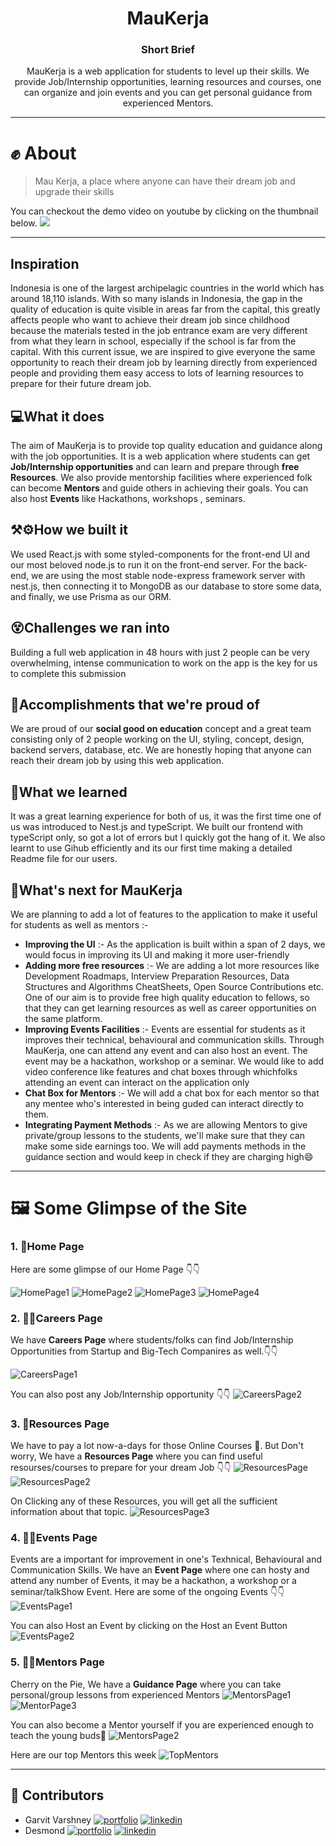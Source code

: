 <h1 align="center"> MauKerja </h1>

<h3 align="center"> Short Brief </h3>

<p align="center">
MauKerja is a web application for students to level up their skills. We provide Job/Internship opportunities, learning resources and courses, one can organize and join events and you can get personal guidance from experienced Mentors.
 </p>

---

# ✊ About

> Mau Kerja, a place where anyone can have their dream job and upgrade their skills

You can checkout the demo video on youtube by clicking on the thumbnail below.
<a href="/">
<img src="https://user-images.githubusercontent.com/89806031/187057843-e67a1898-aabb-444d-8ade-bc9b7759cee1.png" >  
</a>

---

## Inspiration

Indonesia is one of the largest archipelagic countries in the world which has around 18,110 islands. With so many islands in Indonesia, the gap in the quality of education is quite visible in areas far from the capital, this greatly affects people who want to achieve their dream job since childhood because the materials tested in the job entrance exam are very different from what they learn in school, especially if the school is far from the capital. With this current issue, we are inspired to give everyone the same opportunity to reach their dream job by learning directly from experienced people and providing them easy access to lots of learning resources to prepare for their future dream job.

## 💻What it does

The aim of MauKerja is to provide top quality education and guidance along with the job opportunities. It is a web application where students can get **Job/Internship opportunities** and can learn and prepare through **free Resources**. We also provide mentorship facilities where experienced folk can become **Mentors** and guide others in achieving their goals. You can also host **Events** like Hackathons, workshops , seminars.

## ⚒⚙How we built it

We used React.js with some styled-components for the front-end UI and our most beloved node.js to run it on the front-end server. For the back-end, we are using the most stable node-express framework server with nest.js, then connecting it to MongoDB as our database to store some data, and finally, we use Prisma as our ORM.

## 😵Challenges we ran into

Building a full web application in 48 hours with just 2 people can be very overwhelming, intense communication to work on the app is the key for us to complete this submission

## 🥇Accomplishments that we're proud of

We are proud of our **social good on education** concept and a great team consisting only of 2 people working on the UI, styling, concept, design, backend servers, database, etc. We are honestly hoping that anyone can reach their dream job by using this web application.

## 📖What we learned 

It was a great learning experience for both of us, it was the first time one of us was introduced to Nest.js and typeScript. We built our frontend with typeScript only, so got a lot of errors but I quickly got the hang of it. We also learnt to use Gihub efficiently and its our first time making a detailed Readme file for our users.

## 🚀What's next for MauKerja

We are planning to add a lot of features to the application to make it useful for students as well as mentors :-

- **Improving the UI** :- As the application is built within a span of 2 days, we would focus in improving its UI and making it more user-friendly
- **Adding more free resources** :- We are adding a lot more resources like Development Roadmaps, Interview Preparation Resources, Data Structures and Algorithms CheatSheets, Open Source Contributions etc. One of our aim is to provide free high quality education to fellows, so that they can get learning resources as well as career opportunities on the same platform.
- **Improving Events Facilities** :- Events are essential for students as it improves their technical, behavioural and communication skills. Through MauKerja, one can attend any event and can also host an event. The event may be a hackathon, workshop or a seminar. We would like to add video conference like features and chat boxes through whichfolks attending an event can interact on the application only
- **Chat Box for Mentors** :- We will add a chat box for each mentor so that any mentee who's interested in being guded can interact directly to them.
- **Integrating Payment Methods** :- As we are allowing Mentors to give private/group lessons to the students, we'll make sure that they can make some side earnings too. We will add payments methods in the guidance section and would keep in check if they are charging high😄

---

# 🖼️ Some Glimpse of the Site

### 1. 🏡Home Page

Here are some glimpse of our Home Page 👇👇

![HomePage1](https://user-images.githubusercontent.com/89806031/187057890-949c28ed-44a0-47b1-92e5-db3d2733c648.png)
![HomePage2](https://user-images.githubusercontent.com/89806031/187057920-bfc2aa56-43b2-4c64-be36-6263c41cf2eb.png)
![HomePage3](https://user-images.githubusercontent.com/89806031/187057951-f964a56b-b037-47c5-be2a-97b53b20f6c0.png)
![HomePage4](https://user-images.githubusercontent.com/89806031/187057963-e4663871-01df-4fed-9e1f-628ec39a6b33.png)


### 2. 👨‍🎓Careers Page

 We have **Careers Page** where students/folks can find Job/Internship Opportunities from Startup and Big-Tech Companires as well.👇👇

![CareersPage1](https://user-images.githubusercontent.com/89806031/187058036-ad4257de-ff92-493c-9ebd-47a7f676df99.png)

You can also post any Job/Internship opportunity 👇👇
![CareersPage2](https://user-images.githubusercontent.com/89806031/187058070-5f7c0794-a79c-4e92-b177-1e9d7849a2c9.png)


### 3. 📖Resources Page

We have to pay a lot now-a-days for those Online Courses 🥴. But Don't worry, We have a **Resources Page** where you can find useful resourses/courses to prepare for your dream Job 👇👇
![ResourcesPage](https://user-images.githubusercontent.com/89806031/187058142-66478031-0809-4065-82a5-d8b60825d46e.png)
![ResourcesPage2](https://user-images.githubusercontent.com/89806031/187058153-5a12678c-838f-4a08-976c-9fe1f4c32d10.png)


On Clicking any of these Resources, you will get all the sufficient information about that topic.
![ResourcesPage3](https://user-images.githubusercontent.com/89806031/187058161-2896ad2a-231f-48f6-bdfe-58ccaca78ef4.png)


### 4. 👩‍💻Events Page

Events are a important for improvement in one's Texhnical, Behavioural and Communication Skills. We have an **Event Page** where one can hosty and attend any number of Events, it may be a hackathon, a workshop or a seminar/talkShow Event. Here are some of the ongoing Events 👇👇
![EventsPage1](https://user-images.githubusercontent.com/89806031/187058262-f0d711f6-0178-483f-8556-1977979f85d5.png)

You can also Host an Event by clicking on the Host an Event Button 
![EventsPage2](https://user-images.githubusercontent.com/89806031/187058283-ec68b91f-9a9f-4fb1-b707-c49a1ad981a0.png)


### 5. 👨‍🏫Mentors Page

Cherry on the Pie, We have a **Guidance Page** where you can take personal/group lessons from experienced Mentors
![MentorsPage1](https://user-images.githubusercontent.com/89806031/187058350-7051696e-852e-47f6-aeb1-d06bffee8a1c.png)
![MentorPage3](https://user-images.githubusercontent.com/89806031/187058365-cf057366-26ac-473c-abd6-b94458391c8b.png)

You can also become a Mentor yourself if you are experienced enough to teach the young buds🌼
![MentorsPage2](https://user-images.githubusercontent.com/89806031/187058406-0bc1a2b5-1950-4c42-954d-4ac5e9a20156.png)

Here are our top Mentors this week
![TopMentors](https://user-images.githubusercontent.com/89806031/187058456-ea90a2cf-a5f4-4305-878e-0649bf5ae504.png)

---

## 👦 Contributors

- Garvit Varshney
  [![portfolio](https://img.shields.io/badge/my_portfolio-000?style=for-the-badge&logo=ko-fi&logoColor=white)](https://garvits-portfolio-on.netlify.app/)
  [![linkedin](https://img.shields.io/badge/linkedin-0A66C2?style=for-the-badge&logo=linkedin&logoColor=white)](https://www.linkedin.com/in/garvit-varshney-a35055220/)
- Desmond
[![portfolio](https://img.shields.io/badge/my_portfolio-000?style=for-the-badge&logo=ko-fi&logoColor=white)](https://desmond-kristian.my.id/)
  [![linkedin](https://img.shields.io/badge/linkedin-0A66C2?style=for-the-badge&logo=linkedin&logoColor=white)](https://www.linkedin.com/in/desmond-kristian-84aa92129/)
